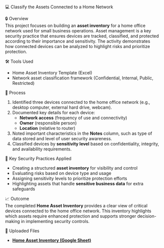 💻 Classify the Assets Connected to a Home Network  

🔒 Overview  
This project focuses on building an **asset inventory** for a home office network used for small business operations. Asset management is a key security practice that ensures devices are tracked, classified, and protected according to their importance and sensitivity. The activity demonstrates how connected devices can be analyzed to highlight risks and prioritize protection.  

🛠️ Tools Used  
- Home Asset Inventory Template (Excel)  
- Network asset classification framework (Confidential, Internal, Public, Restricted)  

🧩 Process  
1. Identified three devices connected to the home office network (e.g., desktop computer, external hard drive, webcam).  
2. Documented key details for each device:  
   - **Network access** (frequency of use and connectivity)  
   - **Owner** (responsible person)  
   - **Location** (relative to router)  
3. Noted important characteristics in the **Notes** column, such as type of data stored and level of user security awareness.  
4. Classified devices by **sensitivity level** based on confidentiality, integrity, and availability requirements.  

🔐 Key Security Practices Applied  
- Creating a structured **asset inventory** for visibility and control  
- Evaluating risks based on device type and usage  
- Assigning sensitivity levels to prioritize protection efforts  
- Highlighting assets that handle **sensitive business data** for extra safeguards  

📈 Outcome  
The completed **Home Asset Inventory** provides a clear view of critical devices connected to the home office network. This inventory highlights which assets require enhanced protection and supports stronger decision-making in implementing security controls.  

📂 Uploaded Files  
- [**Home Asset Inventory (Google Sheet)**](https://docs.google.com/spreadsheets/d/17h6VeFcwJjm8vquQaCOixpT6Hg508Xo-hOXJDjlWb6A/edit?usp=sharing)  

